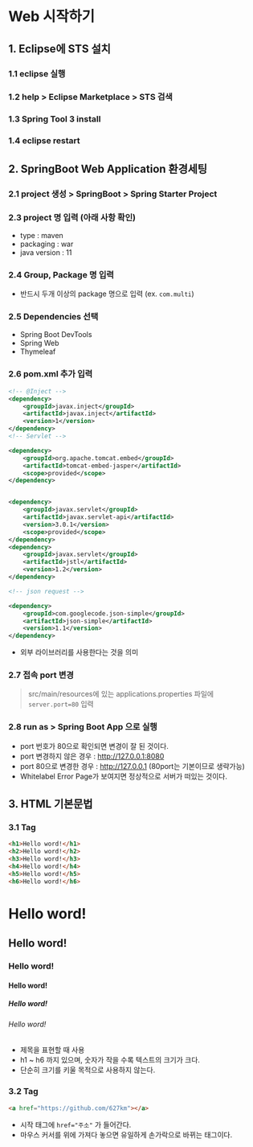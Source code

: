 # Web 시작하기
## 1. Eclipse에 STS 설치
### 1.1 eclipse 실행
### 1.2 help > Eclipse Marketplace > STS 검색
### 1.3 Spring Tool 3 install
### 1.4 eclipse restart
## 2. SpringBoot Web Application 환경세팅
### 2.1 project 생성 > SpringBoot > Spring Starter Project
### 2.3 project 명 입력 (아래 사항 확인)
- type : maven  
- packaging : war  
- java version : 11  
### 2.4 Group, Package 명 입력
- 반드시 두개 이상의 package 명으로 입력 (ex. `com.multi`)
### 2.5 Dependencies 선택
- Spring Boot DevTools  
- Spring Web  
- Thymeleaf
### 2.6 pom.xml 추가 입력
```xml
<!-- @Inject -->
<dependency>
    <groupId>javax.inject</groupId>
    <artifactId>javax.inject</artifactId>
    <version>1</version>
</dependency>
<!-- Servlet -->

<dependency>
    <groupId>org.apache.tomcat.embed</groupId>
    <artifactId>tomcat-embed-jasper</artifactId>
    <scope>provided</scope>
</dependency>


<dependency>
    <groupId>javax.servlet</groupId>
    <artifactId>javax.servlet-api</artifactId>
    <version>3.0.1</version>
    <scope>provided</scope>
</dependency>
<dependency>
    <groupId>javax.servlet</groupId>
    <artifactId>jstl</artifactId>
    <version>1.2</version>
</dependency>

<!-- json request -->   

<dependency>
    <groupId>com.googlecode.json-simple</groupId>
    <artifactId>json-simple</artifactId>
    <version>1.1</version>
</dependency>
```
- 외부 라이브러리를 사용한다는 것을 의미
### 2.7 접속 port 변경
>src/main/resources에 있는 applications.properties 파일에 `server.port=80` 입력
### 2.8 run as > Spring Boot App 으로 실행
- port 번호가 80으로 확인되면 변경이 잘 된 것이다.    
- port 변경하지 않은 경우 : http://127.0.0.1:8080   
- port 80으로 변경한 경우 : http://127.0.0.1  (80port는 기본이므로 생략가능)
- Whitelabel Error Page가 보여지면 정상적으로 서버가 떠있는 것이다. 
## 3. HTML 기본문법
### 3.1 <h> Tag 
```html
<h1>Hello word!</h1>
<h2>Hello word!</h2>
<h3>Hello word!</h3>
<h4>Hello word!</h4>
<h5>Hello word!</h5>
<h6>Hello word!</h6>
```
# Hello word! 
## Hello word!
### Hello word!
#### Hello word!
##### Hello word!
###### Hello word!
- 제목을 표현할 때 사용
- h1 ~ h6 까지 있으며, 숫자가 작을 수록 텍스트의 크기가 크다.
- 단순히 크기를 키울 목적으로 사용하지 않는다. 
### 3.2 <a> Tag
```html
<a href="https://github.com/627km"></a>
```
- 시작 태그에 `href="주소"` 가 들어간다.
- 마우스 커서를 위에 가져다 놓으면 유일하게 손가락으로 바뀌는 태그이다.